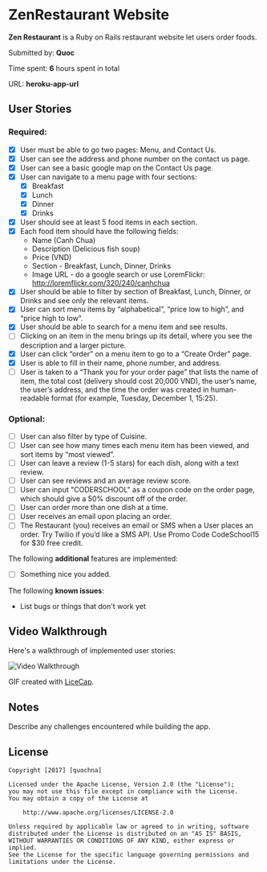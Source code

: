 # ZenRestaurant Website

**Zen Restaurant** is a Ruby on Rails restaurant website let users order foods.

Submitted by: **Quoc**

Time spent: **6** hours spent in total

URL: **heroku-app-url**

## User Stories

### Required:

* [x] User must be able to go two pages: Menu, and Contact Us.
* [x] User can see the address and phone number on the contact us page.
* [x] User can see a basic google map on the Contact Us page.
* [x] User can navigate to a menu page with four sections:
  * [x] Breakfast
  * [x] Lunch
  * [x] Dinner
  * [x] Drinks
* [x] User should see at least 5 food items in each section.
* [x] Each food item should have the following fields:
  * Name (Canh Chua)
  * Description (Delicious fish soup)
  * Price (VND)
  * Section - Breakfast, Lunch, Dinner, Drinks
  * Image URL - do a google search or use LoremFlickr: http://loremflickr.com/320/240/canhchua
* [x] User should be able to filter by section of Breakfast, Lunch, Dinner, or Drinks and see only the relevant items.
* [x] User can sort menu items by “alphabetical”, “price low to high”, and “price high to low”.
* [x] User should be able to search for a menu item and see results.
* [ ] Clicking on an item in the menu brings up its detail, where you see the description and a larger picture.
* [x] User can click “order” on a menu item to go to a “Create Order” page.
* [x] User is able to fill in their name, phone number, and address.
* [ ] User is taken to a “Thank you for your order page” that lists the name of item, the total cost (delivery should cost 20,000 VND), the user’s name, the user’s address, and the time the order was created in human-readable format (for example, Tuesday, December 1, 15:25).

### Optional:

* [ ] User can also filter by type of Cuisine.
* [ ] User can see how many times each menu item has been viewed, and sort items by “most viewed”.
* [ ] User can leave a review (1-5 stars) for each dish, along with a text review.
* [ ] User can see reviews and an average review score.
* [ ] User can input "CODERSCHOOL" as a coupon code on the order page, which should give a 50% discount off of the order.
* [ ] User can order more than one dish at a time.
* [ ] User receives an email upon placing an order.
* [ ] The Restaurant (you) receives an email or SMS when a User places an order. Try Twilio if you’d like a SMS API. Use Promo Code CodeSchool15 for $30 free credit.

The following **additional** features are implemented:

* [ ] Something nice you added.

The following **known issues**:

* List bugs or things that don't work yet

## Video Walkthrough

Here's a walkthrough of implemented user stories:

![Video Walkthrough](path-to-your-GIF-file)

GIF created with [LiceCap](http://www.cockos.com/licecap/).

## Notes

Describe any challenges encountered while building the app.

## License

    Copyright [2017] [quochna]

    Licensed under the Apache License, Version 2.0 (the "License");
    you may not use this file except in compliance with the License.
    You may obtain a copy of the License at

        http://www.apache.org/licenses/LICENSE-2.0

    Unless required by applicable law or agreed to in writing, software
    distributed under the License is distributed on an "AS IS" BASIS,
    WITHOUT WARRANTIES OR CONDITIONS OF ANY KIND, either express or implied.
    See the License for the specific language governing permissions and
    limitations under the License.